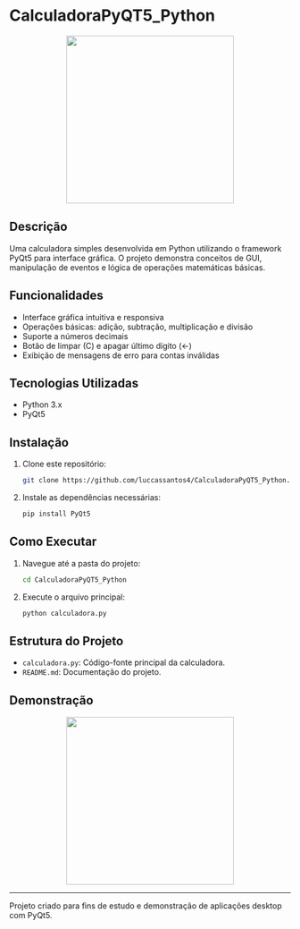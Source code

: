 
# CalculadoraPyQT5_Python

<div align="center">
<img src="https://user-images.githubusercontent.com/62127980/148257295-4fe96faa-e8b5-4f7b-a108-6e13575c3ef5.jpg" width="300">
</div>

## Descrição

Uma calculadora simples desenvolvida em Python utilizando o framework PyQt5 para interface gráfica. O projeto demonstra conceitos de GUI, manipulação de eventos e lógica de operações matemáticas básicas.

## Funcionalidades

- Interface gráfica intuitiva e responsiva
- Operações básicas: adição, subtração, multiplicação e divisão
- Suporte a números decimais
- Botão de limpar (C) e apagar último dígito (<-)
- Exibição de mensagens de erro para contas inválidas

## Tecnologias Utilizadas

- Python 3.x
- PyQt5

## Instalação

1. Clone este repositório:
	```bash
	git clone https://github.com/luccassantos4/CalculadoraPyQT5_Python.git
	```
2. Instale as dependências necessárias:
	```bash
	pip install PyQt5
	```

## Como Executar

1. Navegue até a pasta do projeto:
	```bash
	cd CalculadoraPyQT5_Python
	```
2. Execute o arquivo principal:
	```bash
	python calculadora.py
	```

## Estrutura do Projeto

- `calculadora.py`: Código-fonte principal da calculadora.
- `README.md`: Documentação do projeto.

## Demonstração

<div align="center">
<img src="https://user-images.githubusercontent.com/62127980/148257295-4fe96faa-e8b5-4f7b-a108-6e13575c3ef5.jpg" width="300">
</div>

---
Projeto criado para fins de estudo e demonstração de aplicações desktop com PyQt5.
